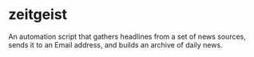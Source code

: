 # zeitgeist
An automation script that gathers headlines from a set of news sources, sends it to an Email address, and builds an archive of daily news.